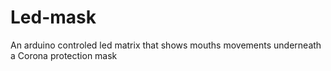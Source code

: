 # Led-mask
An arduino controled led matrix that shows mouths movements underneath a Corona protection mask
